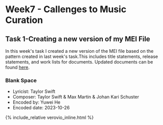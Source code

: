 # Week7 - Callenges to Music Curation
## Task 1-Creating a new version of my MEI File
In this week's task I created a new version of the MEI file based on the pattern created in last week's task.This includes title statements, release statements, and work lists for documents. Updated documents can be found [here](../../data/Blank_Space_Taylor_Swift_Week7.mei).

### Blank Space
* Lyricist: Taylor Swift
* Composer: Taylor Swift & Max Martin & Johan Kari Schuster
* Encoded by: Yuwei He
* Encoded date: 2023-10-26

{% include_relative verovio_inline.html %}
